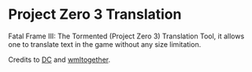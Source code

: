 # Project Zero 3 Translation

Fatal Frame III: The Tormented (Project Zero 3) Translation Tool, it allows one to translate text in the game without any size limitation.

Credits to [DC](https://viethoagame.com/members/dc.2/) and [wmltogether](https://github.com/wmltogether/ZeroUnpacker).